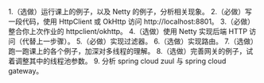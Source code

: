 1.（选做）运行课上的例子，以及 Netty 的例子，分析相关现象。
2.（必做）写一段代码，使用 HttpClient 或 OkHttp 访问 http://localhost:8801。
3.（必做）整合你上次作业的 httpclient/okhttp。
4.（选做）使用 Netty 实现后端 HTTP 访问（代替上一步骤）。
5.（必做）实现过滤器。
6.（选做）实现路由。
7.（选做）跑一跑课上的各个例子，加深对多线程的理解。
8.（选做）完善网关的例子，试着调整其中的线程池参数。
9. 分析 spring cloud zuul 与 spring cloud gateway。